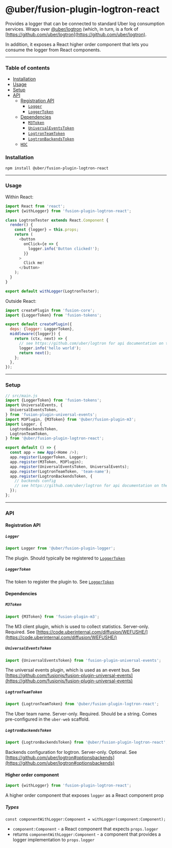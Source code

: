 # @uber/fusion-plugin-logtron-react

Provides a logger that can be connected to standard Uber log consumption services. Wraps over [@uber/logtron](https://code.uberinternal.com/diffusion/WELOGTK/) (which, in turn, is a fork of [https://github.com/uber/logtron](https://github.com/uber/logtron).

In addition, it exposes a React higher order component that lets you consume the logger from React components.

---

### Table of contents

* [Installation](#installation)
* [Usage](#usage)
* [Setup](#setup)
* [API](#api)
  * [Registration API](#registration-api)
    * [`Logger`](#logger)
    * [`LoggerToken`](#loggertoken)
  * [Dependencies](#dependencies)
    * [`M3Token`](#m3token)
    * [`UniversalEventsToken`](#universaleventstoken)
    * [`LogtronTeamToken`](#logtronteamtoken)
    * [`LogtronBackendsToken`](#logtronbackendstoken)
  * [`HOC`](#higher-order-component)

### Installation

```
npm install @uber/fusion-plugin-logtron-react
```

---

### Usage

Within React:

```js
import React from 'react';
import {withLogger} from 'fusion-plugin-logtron-react';

class LogtronTester extends React.Component {
  render() {
    const {logger} = this.props;
    return (
      <button
        onClick={e => {
          logger.info('Button clicked!');
        }}
      >
        Click me!
      </button>
    );
  }
}

export default withLogger(LogtronTester);
```

Outside React:

```js
import createPlugin from 'fusion-core';
import {LoggerToken} from 'fusion-tokens';

export default createPlugin({
  deps: {logger: LoggerToken},
  middleware({logger}) {
    return (ctx, next) => {
      // see https://github.com/uber/logtron for api documentation on the logger
      logger.info('hello world');
      return next();
    };
  },
});
```

---

### Setup

```js
// src/main.js
import {LoggerToken} from 'fusion-tokens';
import UniversalEvents, {
  UniversalEventsToken,
} from 'fusion-plugin-universal-events';
import M3Plugin, {M3Token} from '@uber/fusion-plugin-m3';
import Logger, {
  LogtronBackendsToken,
  LogtronTeamToken,
} from '@uber/fusion-plugin-logtron-react';

export default () => {
  const app = new App(<Home />);
  app.register(LoggerToken, Logger);
  app.register(M3Token, M3Plugin);
  app.register(UniversalEventsToken, UniversalEvents);
  app.register(LogtronTeamToken, 'team-name');
  app.register(LogtronBackendsToken, {
    // backends config
    // see https://github.com/uber/logtron for api documentation on the logger
  });
};
```

---

### API

#### Registration API

##### `Logger`

```js
import Logger from '@uber/fusion-plugin-logger';
```

The plugin. Should typically be registered to [`LoggerToken`](https://github.com/fusionjs/fusion-tokens#loggertoken)

##### `LoggerToken`

The token to register the plugin to. See [`LoggerToken`](https://github.com/fusionjs/fusion-tokens#loggertoken)

#### Dependencies

##### `M3Token`

```js
import {M3Token} from 'fusion-plugin-m3';
```

The M3 client plugin, which is used to collect statistics. Server-only. Required. See [https://code.uberinternal.com/diffusion/WEFUSHE/](https://code.uberinternal.com/diffusion/WEFUSHE/)

##### `UniversalEventsToken`

```js
import {UniversalEventsToken} from 'fusion-plugin-universal-events';
```

The universal events plugin, which is used as an event bus. See [https://github.com/fusionjs/fusion-plugin-universal-events](https://github.com/fusionjs/fusion-plugin-universal-events)

##### `LogtronTeamToken`

```js
import {LogtronTeamToken} from '@uber/fusion-plugin-logtron-react';
```

The Uber team name. Server-only. Required. Should be a string. Comes pre-configured in the `uber-web` scaffold.

##### `LogtronBackendsToken`

```js
import {LogtronBackendsToken} from '@uber/fusion-plugin-logtron-react';
```

Backends configuration for logtron. Server-only. Optional. See [https://github.com/uber/logtron#optionsbackends](https://github.com/uber/logtron#optionsbackends)

#### Higher order component

```js
import {withLogger} from 'fusion-plugin-logtron-react';
```

A higher order component that exposes `logger` as a React component prop

##### Types

```
const componentWithLogger:Component = withLogger(component:Component);
```

* `component:Component` - a React component that expects `props.logger`
* returns `componentWithLogger:Component` - a component that provides a logger implementation to `props.logger`
